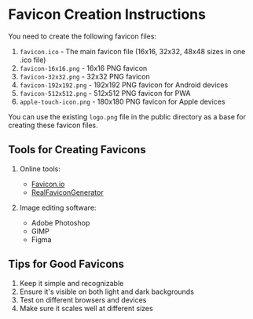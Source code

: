 # Favicon Creation Instructions

You need to create the following favicon files:

1. `favicon.ico` - The main favicon file (16x16, 32x32, 48x48 sizes in one .ico file)
2. `favicon-16x16.png` - 16x16 PNG favicon
3. `favicon-32x32.png` - 32x32 PNG favicon
4. `favicon-192x192.png` - 192x192 PNG favicon for Android devices
5. `favicon-512x512.png` - 512x512 PNG favicon for PWA
6. `apple-touch-icon.png` - 180x180 PNG favicon for Apple devices

You can use the existing `logo.png` file in the public directory as a base for creating these favicon files.

## Tools for Creating Favicons

1. Online tools:
   - [Favicon.io](https://favicon.io/)
   - [RealFaviconGenerator](https://realfavicongenerator.net/)

2. Image editing software:
   - Adobe Photoshop
   - GIMP
   - Figma

## Tips for Good Favicons

1. Keep it simple and recognizable
2. Ensure it's visible on both light and dark backgrounds
3. Test on different browsers and devices
4. Make sure it scales well at different sizes
